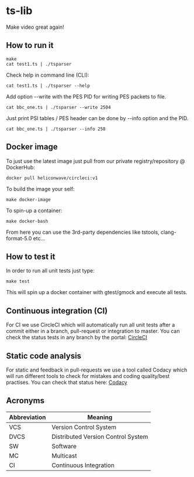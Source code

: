 # ts-lib
Make video great again!

## How to run it

```
make
cat test1.ts | ./tsparser
```
Check help in command line (CLI):
```
cat test1.ts | ./tsparser --help
```
Add option --write with the PES PID for writing PES packets to file.
```
cat bbc_one.ts | ./tsparser --write 2504
```
Just print PSI tables / PES header can be done by --info option and the PID.
```
cat bbc_one.ts | ./tsparser --info 258
```


## Docker image
To just use the latest image just pull from our private registry/repository @ DockerHub:
```
docker pull heliconwave/circleci:v1
```
To build the image your self:
```
make docker-image
```
To spin-up a container:
```
make docker-bash
```
From here you can use the 3rd-party dependencies like
tstools, clang-format-5.0 etc...

## How to test it
In order to run all unit tests just type:
```
make test
```
This will spin up a docker container with gtest/gmock and execute all tests.

## Continuous integration (CI)
For CI we use CircleCI which will automatically run all unit tests after a commit either
in a branch, pull-request or integration to master. You can check the status tests in any
branch by the portal:
[CircleCI](https://circleci.com/gh/skullanbones/ts-lib)

## Static code analysis
For static and feedback in pull-requests we use a tool called Codacy which will run different
tools to check for mistakes and coding quality/best practises. You can check that status here:
[Codacy](https://app.codacy.com/app/skullanbones/ts-lib/dashboard)

## Acronyms
| Abbreviation  | Meaning                             |
|---------------|-------------------------------------|
| VCS           | Version Control System              |
| DVCS          | Distributed Version Control System  |
| SW            | Software                            |
| MC            | Multicast                           |
| CI            | Continuous Integration              |